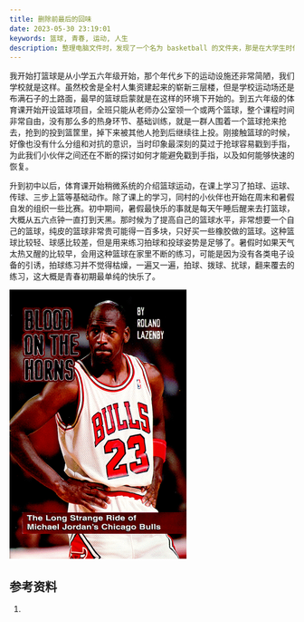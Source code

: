 ```yaml
---
title: 删除前最后的回味
date: 2023-05-30 23:19:01
keywords: 篮球, 青春, 运动, 人生
description: 整理电脑文件时，发现了一个名为 basketball 的文件夹，那是在大学生时代积攒下来的喜欢的篮球运动员的照片，如今物是人非，身体也大不如前，在最后删除前回味下当年的那些精彩故事。
---
```


我开始打篮球是从小学五六年级开始，那个年代乡下的运动设施还非常简陋，我们学校就是这样。虽然校舍是全村人集资建起来的崭新三层楼，但是学校运动场还是布满石子的土路面，最早的篮球启蒙就是在这样的环境下开始的。到五六年级的体育课开始开设篮球项目，全班只能从老师办公室领一个或两个篮球，整个课程时间非常自由，没有那么多的热身环节、基础训练，就是一群人围着一个篮球抢来抢去，抢到的投到篮筐里，掉下来被其他人抢到后继续往上投。刚接触篮球的时候，好像也没有什么分组和对抗的意识，当时印象最深刻的莫过于抢球容易戳到手指，为此我们小伙伴之间还在不断的探讨如何才能避免戳到手指，以及如何能够快速的恢复。

升到初中以后，体育课开始稍微系统的介绍篮球运动，在课上学习了拍球、运球、传球、三步上篮等基础动作。除了课上的学习，同村的小伙伴也开始在周末和暑假自发的组织一些比赛。初中期间，暑假最快乐的事就是每天午睡后醒来去打篮球，大概从五六点钟一直打到天黑。那时候为了提高自己的篮球水平，非常想要一个自己的篮球，纯皮的篮球非常贵可能得一百多块，只好买一些橡胶做的篮球。这种篮球比较轻、球感比较差，但是用来练习拍球和投球姿势是足够了。暑假时如果天气太热又醒的比较早，会用这种篮球在家里不断的练习，可能是因为没有各类电子设备的引诱，拍球练习并不觉得枯燥，一遍又一遍，拍球、拨球、扰球，翻来覆去的练习，这大概是青春初期最单纯的快乐了。



![64](20230530-bye-bye-basketball/64.gif)



## 参考资料

1. []()
